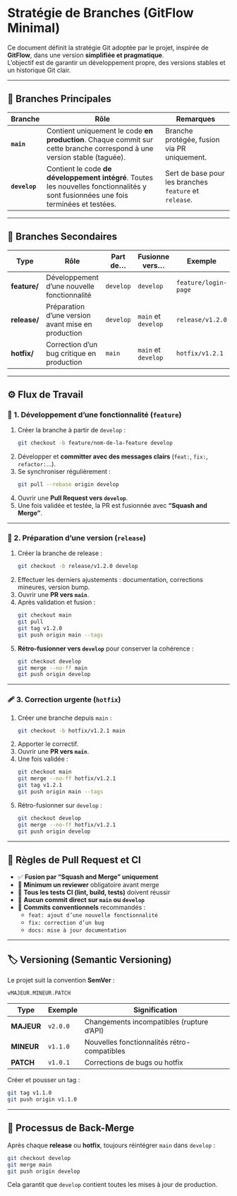 # Stratégie de Branches (GitFlow Minimal)

Ce document définit la stratégie Git adoptée par le projet, inspirée de **GitFlow**, dans une version **simplifiée et pragmatique**.  
L’objectif est de garantir un développement propre, des versions stables et un historique Git clair.

---

## 🌳 Branches Principales

| Branche | Rôle | Remarques |
|----------|------|-----------|
| **`main`** | Contient uniquement le code **en production**. Chaque commit sur cette branche correspond à une version stable (taguée). | Branche protégée, fusion via PR uniquement. |
| **`develop`** | Contient le code **de développement intégré**. Toutes les nouvelles fonctionnalités y sont fusionnées une fois terminées et testées. | Sert de base pour les branches `feature` et `release`. |

---

## 🌿 Branches Secondaires

| Type | Rôle | Part de… | Fusionne vers… | Exemple |
|------|------|-----------|----------------|----------|
| **feature/** | Développement d’une nouvelle fonctionnalité | `develop` | `develop` | `feature/login-page` |
| **release/** | Préparation d’une version avant mise en production | `develop` | `main` et `develop` | `release/v1.2.0` |
| **hotfix/** | Correction d’un bug critique en production | `main` | `main` et `develop` | `hotfix/v1.2.1` |

---

## ⚙️ Flux de Travail

### 🧩 1. Développement d’une fonctionnalité (`feature`)

1. Créer la branche à partir de `develop` :
   ```bash
   git checkout -b feature/nom-de-la-feature develop
   ```
2. Développer et **committer avec des messages clairs** (`feat:`, `fix:`, `refactor:`…).
3. Se synchroniser régulièrement :
   ```bash
   git pull --rebase origin develop
   ```
4. Ouvrir une **Pull Request vers `develop`**.
5. Une fois validée et testée, la PR est fusionnée avec **“Squash and Merge”**.

---

### 🚀 2. Préparation d’une version (`release`)

1. Créer la branche de release :
   ```bash
   git checkout -b release/v1.2.0 develop
   ```
2. Effectuer les derniers ajustements : documentation, corrections mineures, version bump.
3. Ouvrir une **PR vers `main`**.
4. Après validation et fusion :
   ```bash
   git checkout main
   git pull
   git tag v1.2.0
   git push origin main --tags
   ```
5. **Rétro-fusionner vers `develop`** pour conserver la cohérence :
   ```bash
   git checkout develop
   git merge --no-ff main
   git push origin develop
   ```

---

### 🩹 3. Correction urgente (`hotfix`)

1. Créer une branche depuis `main` :
   ```bash
   git checkout -b hotfix/v1.2.1 main
   ```
2. Apporter le correctif.
3. Ouvrir une **PR vers `main`**.
4. Une fois validée :
   ```bash
   git checkout main
   git merge --no-ff hotfix/v1.2.1
   git tag v1.2.1
   git push origin main --tags
   ```
5. Rétro-fusionner sur `develop` :
   ```bash
   git checkout develop
   git merge --no-ff hotfix/v1.2.1
   git push origin develop
   ```

---

## 🧱 Règles de Pull Request et CI

* ✅ **Fusion par “Squash and Merge” uniquement**  
* 👀 **Minimum un reviewer** obligatoire avant merge  
* 🧪 **Tous les tests CI (lint, build, tests)** doivent réussir  
* 🚫 **Aucun commit direct sur `main` ou `develop`**  
* 🧩 **Commits conventionnels** recommandés :  
  - `feat: ajout d’une nouvelle fonctionnalité`  
  - `fix: correction d’un bug`  
  - `docs: mise à jour documentation`

---

## 🏷️ Versioning (Semantic Versioning)

Le projet suit la convention **SemVer** :  
```
vMAJEUR.MINEUR.PATCH
```

| Type | Exemple | Signification |
|------|----------|---------------|
| **MAJEUR** | `v2.0.0` | Changements incompatibles (rupture d’API) |
| **MINEUR** | `v1.1.0` | Nouvelles fonctionnalités rétro-compatibles |
| **PATCH** | `v1.0.1` | Corrections de bugs ou hotfix |

Créer et pousser un tag :
```bash
git tag v1.1.0
git push origin v1.1.0
```

---

## 🔄 Processus de Back-Merge

Après chaque **release** ou **hotfix**, toujours réintégrer `main` dans `develop` :

```bash
git checkout develop
git merge main
git push origin develop
```

Cela garantit que `develop` contient toutes les mises à jour de production.